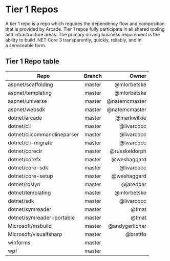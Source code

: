 # Tier 1 Repos

A tier 1 repo is a repo which requires the dependency flow and composition that is provided by Arcade.  Tier 1 repos fully participate in all shared tooling and infrastructure areas.
The primary driving business requirement is the ability to build .NET Core 3 transparently, quickly, reliably, and in a serviceable form.

## Tier 1 Repo table

| Repo                        | Branch        | Owner           |
| --------------------------- |:-------------:| ---------------:| 
| aspnet/scaffolding          | master        |  @mlorbetske    |
| aspnet/templating           | master        |  @mlorbetske    |
| aspnet/universe             | master        |  @natemcmaster  |
| aspnet/websdk               | master        |  @natemcmaster  |
| dotnet/arcade               | master        |  @markwilkie    |
| dotnet/cli                  | master        |  @livarcocc     |
| dotnet/clicommandlineparser | master        |  @livarcocc     |
| dotnet/cli-migrate          | master        |  @livarcocc     |
| dotnet/coreclr              | master        |  @russkeldorph  |
| dotnet/corefx               | master        |  @weshaggard    |
| dotnet/core-sdk             | master        |  @livarcocc     |
| dotnet/core-setup           | master        |  @weshaggard    |
| dotnet/roslyn               | master        |  @jaredpar      |
| dotnet/templating           | master        |  @mlorbetske    |
| dotnet/sdk                  | master        |  @livarcocc     |
| dotnet/symreader            | master        |  @tmat          |
| dotnet/symreader-portable   | master        |  @tmat          |
| Microsoft/msbuild           | master        |  @andygerlicher |
| Microsoft/visualfsharp      | master        |  @brettfo       |
| winforms                    | master        |  |
| wpf                         | master        |  |

